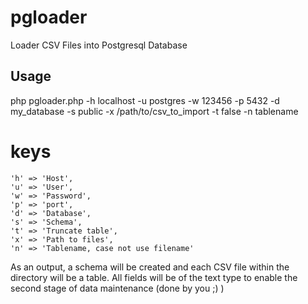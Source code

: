 # pgloader
Loader CSV Files into Postgresql Database

## Usage
php pgloader.php -h localhost -u postgres -w 123456 -p 5432 -d my_database -s public -x /path/to/csv_to_import -t false -n tablename

# keys
    'h' => 'Host',
    'u' => 'User',
    'w' => 'Password',
    'p' => 'port',
    'd' => 'Database',
    's' => 'Schema',
    't' => 'Truncate table',
    'x' => 'Path to files',
    'n' => 'Tablename, case not use filename'

As an output, a schema will be created and each CSV file within the directory will be a table. All fields will be of the text type to enable the second stage of data maintenance (done by you ;) )
